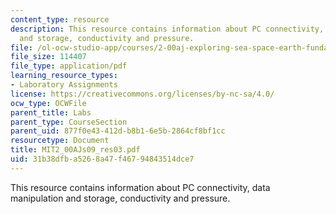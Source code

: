 ```yaml
---
content_type: resource
description: This resource contains information about PC connectivity, data manipulation
  and storage, conductivity and pressure.
file: /ol-ocw-studio-app/courses/2-00aj-exploring-sea-space-earth-fundamentals-of-engineering-design-spring-2009/31b38dfba5268a47f46794843514dce7_MIT2_00AJs09_res03.pdf
file_size: 114407
file_type: application/pdf
learning_resource_types:
- Laboratory Assignments
license: https://creativecommons.org/licenses/by-nc-sa/4.0/
ocw_type: OCWFile
parent_title: Labs
parent_type: CourseSection
parent_uid: 877f0e43-412d-b8b1-6e5b-2864cf8bf1cc
resourcetype: Document
title: MIT2_00AJs09_res03.pdf
uid: 31b38dfb-a526-8a47-f467-94843514dce7
---
```

This resource contains information about PC connectivity, data manipulation and storage, conductivity and pressure.